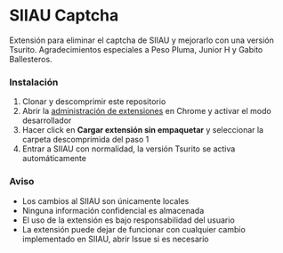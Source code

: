 # SIIAU Captcha

Extensión para eliminar el captcha de SIIAU y mejorarlo con una versión Tsurito. Agradecimientos especiales a Peso Pluma, Junior H y Gabito Ballesteros.

### Instalación

1. Clonar y descomprimir este repositorio
2. Abrir la [administración de extensiones](chrome://extensions/) en Chrome y activar el modo desarrollador
3. Hacer click en **Cargar extensión sin empaquetar** y seleccionar la carpeta descomprimida del paso 1
4. Entrar a SIIAU con normalidad, la versión Tsurito se activa automáticamente

### Aviso

- Los cambios al SIIAU son únicamente locales
- Ninguna información confidencial es almacenada
- El uso de la extensión es bajo responsabilidad del usuario
- La extensión puede dejar de funcionar con cualquier cambio implementado en SIIAU, abrir Issue si es necesario
